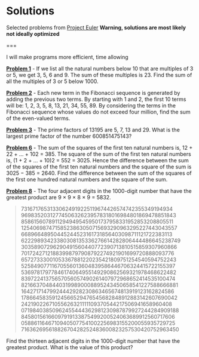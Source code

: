 # Solutions

Selected problems from [Project Euler](https://projecteuler.net/)
**Warning, solutions are most likely not ideally optimized**

===

I will make programs more efficient, time allowing

[**Problem 1**](https://github.com/Souloist/Euler-Solutions/blob/master/Solutions/Problem_1.py) - If we list all the natural numbers below 10 that are multiples of 3 or 5, we get 3, 5, 6 and 9. The sum of these multiples is 23. Find the sum of all the multiples of 3 or 5 below 1000.

[**Problem 2**](https://github.com/Souloist/Euler-Solutions/blob/master/Solutions/Problem_2.py) - Each new term in the Fibonacci sequence is generated by adding the previous two terms. By starting with 1 and 2, the first 10 terms will be: 1, 2, 3, 5, 8, 13, 21, 34, 55, 89. By considering the terms in the Fibonacci sequence whose values do not exceed four million, find the sum of the even-valued terms.

[**Problem 3**](https://github.com/Souloist/Euler-Solutions/blob/master/Solutions/Problem_3.py) - The prime factors of 13195 are 5, 7, 13 and 29. What is the largest prime factor of the number 600851475143?

[**Problem 6**](https://github.com/Souloist/Euler-Solutions/blob/master/Solutions/Problem_6.py) - The sum of the squares of the first ten natural numbers is, 12 + 22 + ... + 102 = 385. The square of the sum of the first ten natural numbers is, (1 + 2 + ... + 10)2 = 552 = 3025. Hence the difference between the sum of the squares of the first ten natural numbers and the square of the sum is 3025 − 385 = 2640. Find the difference between the sum of the squares of the first one hundred natural numbers and the square of the sum.

[**Problem 8**](https://github.com/Souloist/Euler-Solutions/blob/master/Solutions/Problem_8.py) - The four adjacent digits in the 1000-digit number that have the greatest product are 9 × 9 × 8 × 9 = 5832.

  >73167176531330624919225119674426574742355349194934
  >96983520312774506326239578318016984801869478851843
  >85861560789112949495459501737958331952853208805511
  >12540698747158523863050715693290963295227443043557
  >66896648950445244523161731856403098711121722383113
  >62229893423380308135336276614282806444486645238749
  >30358907296290491560440772390713810515859307960866
  >70172427121883998797908792274921901699720888093776
  >65727333001053367881220235421809751254540594752243
  >52584907711670556013604839586446706324415722155397
  >53697817977846174064955149290862569321978468622482
  >83972241375657056057490261407972968652414535100474
  >82166370484403199890008895243450658541227588666881
  >16427171479924442928230863465674813919123162824586
  >17866458359124566529476545682848912883142607690042
  >24219022671055626321111109370544217506941658960408
  >07198403850962455444362981230987879927244284909188
  >84580156166097919133875499200524063689912560717606
  >05886116467109405077541002256983155200055935729725
  >71636269561882670428252483600823257530420752963450

Find the thirteen adjacent digits in the 1000-digit number that have the greatest product. What is the value of this product?
